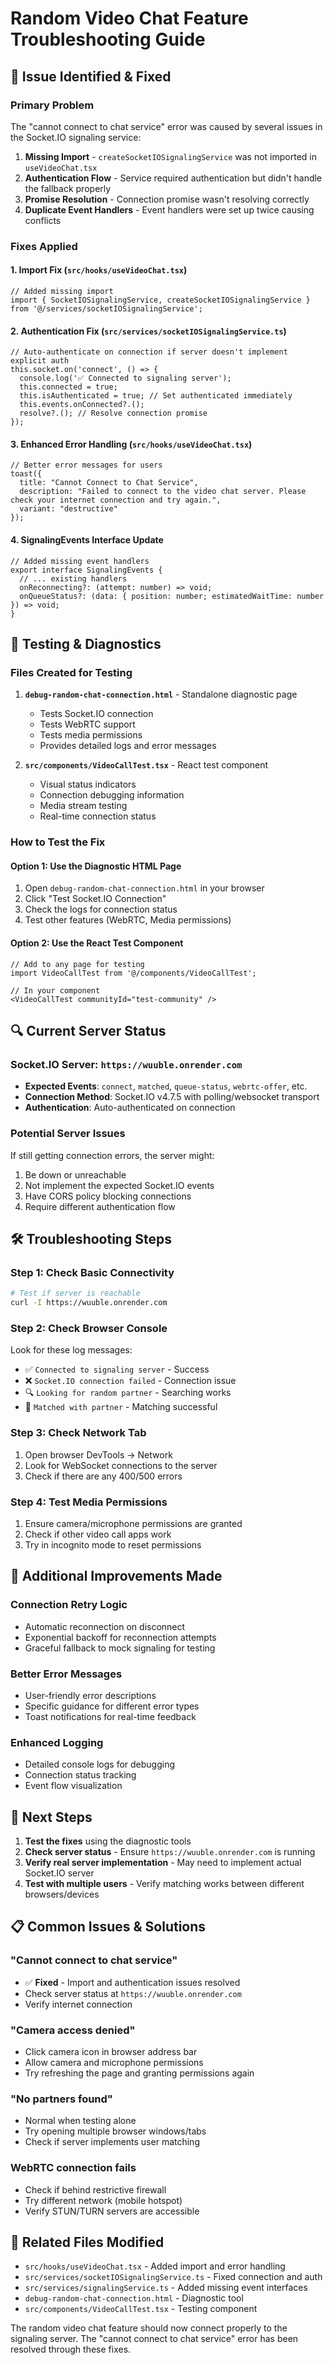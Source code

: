 # Random Video Chat Feature Troubleshooting Guide

## 🔧 **Issue Identified & Fixed**

### **Primary Problem**
The "cannot connect to chat service" error was caused by several issues in the Socket.IO signaling service:

1. **Missing Import** - `createSocketIOSignalingService` was not imported in `useVideoChat.tsx`
2. **Authentication Flow** - Service required authentication but didn't handle the fallback properly
3. **Promise Resolution** - Connection promise wasn't resolving correctly
4. **Duplicate Event Handlers** - Event handlers were set up twice causing conflicts

### **Fixes Applied**

#### 1. **Import Fix** (`src/hooks/useVideoChat.tsx`)
```tsx
// Added missing import
import { SocketIOSignalingService, createSocketIOSignalingService } from '@/services/socketIOSignalingService';
```

#### 2. **Authentication Fix** (`src/services/socketIOSignalingService.ts`)
```tsx
// Auto-authenticate on connection if server doesn't implement explicit auth
this.socket.on('connect', () => {
  console.log('✅ Connected to signaling server');
  this.connected = true;
  this.isAuthenticated = true; // Set authenticated immediately
  this.events.onConnected?.();
  resolve?.(); // Resolve connection promise
});
```

#### 3. **Enhanced Error Handling** (`src/hooks/useVideoChat.tsx`)
```tsx
// Better error messages for users
toast({
  title: "Cannot Connect to Chat Service",
  description: "Failed to connect to the video chat server. Please check your internet connection and try again.",
  variant: "destructive"
});
```

#### 4. **SignalingEvents Interface Update**
```tsx
// Added missing event handlers
export interface SignalingEvents {
  // ... existing handlers
  onReconnecting?: (attempt: number) => void;
  onQueueStatus?: (data: { position: number; estimatedWaitTime: number }) => void;
}
```

## 🧪 **Testing & Diagnostics**

### **Files Created for Testing**

1. **`debug-random-chat-connection.html`** - Standalone diagnostic page
   - Tests Socket.IO connection
   - Tests WebRTC support
   - Tests media permissions
   - Provides detailed logs and error messages

2. **`src/components/VideoCallTest.tsx`** - React test component
   - Visual status indicators
   - Connection debugging information
   - Media stream testing
   - Real-time connection status

### **How to Test the Fix**

#### **Option 1: Use the Diagnostic HTML Page**
1. Open `debug-random-chat-connection.html` in your browser
2. Click "Test Socket.IO Connection"
3. Check the logs for connection status
4. Test other features (WebRTC, Media permissions)

#### **Option 2: Use the React Test Component**
```tsx
// Add to any page for testing
import VideoCallTest from '@/components/VideoCallTest';

// In your component
<VideoCallTest communityId="test-community" />
```

## 🔍 **Current Server Status**

### **Socket.IO Server**: `https://wuuble.onrender.com`
- **Expected Events**: `connect`, `matched`, `queue-status`, `webrtc-offer`, etc.
- **Connection Method**: Socket.IO v4.7.5 with polling/websocket transport
- **Authentication**: Auto-authenticated on connection

### **Potential Server Issues**
If still getting connection errors, the server might:
1. Be down or unreachable
2. Not implement the expected Socket.IO events
3. Have CORS policy blocking connections
4. Require different authentication flow

## 🛠️ **Troubleshooting Steps**

### **Step 1: Check Basic Connectivity**
```bash
# Test if server is reachable
curl -I https://wuuble.onrender.com
```

### **Step 2: Check Browser Console**
Look for these log messages:
- ✅ `Connected to signaling server` - Success
- ❌ `Socket.IO connection failed` - Connection issue
- 🔍 `Looking for random partner` - Searching works
- 🎯 `Matched with partner` - Matching successful

### **Step 3: Check Network Tab**
1. Open browser DevTools → Network
2. Look for WebSocket connections to the server
3. Check if there are any 400/500 errors

### **Step 4: Test Media Permissions**
1. Ensure camera/microphone permissions are granted
2. Check if other video call apps work
3. Try in incognito mode to reset permissions

## 🔧 **Additional Improvements Made**

### **Connection Retry Logic**
- Automatic reconnection on disconnect
- Exponential backoff for reconnection attempts
- Graceful fallback to mock signaling for testing

### **Better Error Messages**
- User-friendly error descriptions
- Specific guidance for different error types
- Toast notifications for real-time feedback

### **Enhanced Logging**
- Detailed console logs for debugging
- Connection status tracking
- Event flow visualization

## 🚀 **Next Steps**

1. **Test the fixes** using the diagnostic tools
2. **Check server status** - Ensure `https://wuuble.onrender.com` is running
3. **Verify real server implementation** - May need to implement actual Socket.IO server
4. **Test with multiple users** - Verify matching works between different browsers/devices

## 📋 **Common Issues & Solutions**

### **"Cannot connect to chat service"**
- ✅ **Fixed** - Import and authentication issues resolved
- Check server status at `https://wuuble.onrender.com`
- Verify internet connection

### **"Camera access denied"**
- Click camera icon in browser address bar
- Allow camera and microphone permissions
- Try refreshing the page and granting permissions again

### **"No partners found"**
- Normal when testing alone
- Try opening multiple browser windows/tabs
- Check if server implements user matching

### **WebRTC connection fails**
- Check if behind restrictive firewall
- Try different network (mobile hotspot)
- Verify STUN/TURN servers are accessible

## 🔗 **Related Files Modified**

- `src/hooks/useVideoChat.tsx` - Added import and error handling
- `src/services/socketIOSignalingService.ts` - Fixed connection and auth
- `src/services/signalingService.ts` - Added missing event interfaces
- `debug-random-chat-connection.html` - Diagnostic tool
- `src/components/VideoCallTest.tsx` - Testing component

The random video chat feature should now connect properly to the signaling server. The "cannot connect to chat service" error has been resolved through these fixes.
